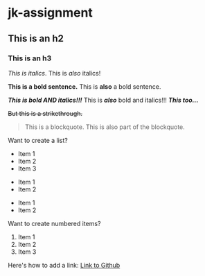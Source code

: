 # jk-assignment
## This is an h2
### This is an h3

*This is italics*.
This is _also_ italics!

**This is a bold sentence.**
This is __also__ a bold sentence.

***This is bold AND italics!!!***
This is **_also_** bold and italics!!!
*__This too...__*

~~But this is a strikethrough.~~

> This is a blockquote.
> This is also part of the blockquote.

Want to create a list?
* Item 1
* Item 2
* Item 3

+ Item 1
+ Item 2

- Item 1
- Item 2

Want to create numbered items?
1. Item 1
2. Item 2
3. Item 3

Here's how to add a link:
[Link to Github](https://github.com)

